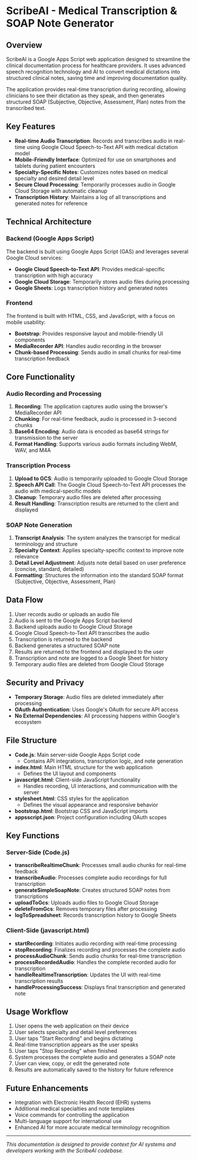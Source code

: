 # ScribeAI - Medical Transcription & SOAP Note Generator

## Overview

ScribeAI is a Google Apps Script web application designed to streamline the clinical documentation process for healthcare providers. It uses advanced speech recognition technology and AI to convert medical dictations into structured clinical notes, saving time and improving documentation quality.

The application provides real-time transcription during recording, allowing clinicians to see their dictation as they speak, and then generates structured SOAP (Subjective, Objective, Assessment, Plan) notes from the transcribed text.

## Key Features

- **Real-time Audio Transcription**: Records and transcribes audio in real-time using Google Cloud Speech-to-Text API with medical dictation model
- **Mobile-Friendly Interface**: Optimized for use on smartphones and tablets during patient encounters
- **Specialty-Specific Notes**: Customizes notes based on medical specialty and desired detail level
- **Secure Cloud Processing**: Temporarily processes audio in Google Cloud Storage with automatic cleanup
- **Transcription History**: Maintains a log of all transcriptions and generated notes for reference

## Technical Architecture

### Backend (Google Apps Script)

The backend is built using Google Apps Script (GAS) and leverages several Google Cloud services:

- **Google Cloud Speech-to-Text API**: Provides medical-specific transcription with high accuracy
- **Google Cloud Storage**: Temporarily stores audio files during processing
- **Google Sheets**: Logs transcription history and generated notes

### Frontend

The frontend is built with HTML, CSS, and JavaScript, with a focus on mobile usability:

- **Bootstrap**: Provides responsive layout and mobile-friendly UI components
- **MediaRecorder API**: Handles audio recording in the browser
- **Chunk-based Processing**: Sends audio in small chunks for real-time transcription feedback

## Core Functionality

### Audio Recording and Processing

1. **Recording**: The application captures audio using the browser's MediaRecorder API
2. **Chunking**: For real-time feedback, audio is processed in 3-second chunks
3. **Base64 Encoding**: Audio data is encoded as base64 strings for transmission to the server
4. **Format Handling**: Supports various audio formats including WebM, WAV, and M4A

### Transcription Process

1. **Upload to GCS**: Audio is temporarily uploaded to Google Cloud Storage
2. **Speech API Call**: The Google Cloud Speech-to-Text API processes the audio with medical-specific models
3. **Cleanup**: Temporary audio files are deleted after processing
4. **Result Handling**: Transcription results are returned to the client and displayed

### SOAP Note Generation

1. **Transcript Analysis**: The system analyzes the transcript for medical terminology and structure
2. **Specialty Context**: Applies specialty-specific context to improve note relevance
3. **Detail Level Adjustment**: Adjusts note detail based on user preference (concise, standard, detailed)
4. **Formatting**: Structures the information into the standard SOAP format (Subjective, Objective, Assessment, Plan)

## Data Flow

1. User records audio or uploads an audio file
2. Audio is sent to the Google Apps Script backend
3. Backend uploads audio to Google Cloud Storage
4. Google Cloud Speech-to-Text API transcribes the audio
5. Transcription is returned to the backend
6. Backend generates a structured SOAP note
7. Results are returned to the frontend and displayed to the user
8. Transcription and note are logged to a Google Sheet for history
9. Temporary audio files are deleted from Google Cloud Storage

## Security and Privacy

- **Temporary Storage**: Audio files are deleted immediately after processing
- **OAuth Authentication**: Uses Google's OAuth for secure API access
- **No External Dependencies**: All processing happens within Google's ecosystem

## File Structure

- **Code.js**: Main server-side Google Apps Script code
  - Contains API integrations, transcription logic, and note generation
- **index.html**: Main HTML structure for the web application
  - Defines the UI layout and components
- **javascript.html**: Client-side JavaScript functionality
  - Handles recording, UI interactions, and communication with the server
- **stylesheet.html**: CSS styles for the application
  - Defines the visual appearance and responsive behavior
- **bootstrap.html**: Bootstrap CSS and JavaScript imports
- **appsscript.json**: Project configuration including OAuth scopes

## Key Functions

### Server-Side (Code.js)

- **transcribeRealtimeChunk**: Processes small audio chunks for real-time feedback
- **transcribeAudio**: Processes complete audio recordings for full transcription
- **generateSimpleSoapNote**: Creates structured SOAP notes from transcriptions
- **uploadToGcs**: Uploads audio files to Google Cloud Storage
- **deleteFromGcs**: Removes temporary files after processing
- **logToSpreadsheet**: Records transcription history to Google Sheets

### Client-Side (javascript.html)

- **startRecording**: Initiates audio recording with real-time processing
- **stopRecording**: Finalizes recording and processes the complete audio
- **processAudioChunk**: Sends audio chunks for real-time transcription
- **processRecordedAudio**: Handles the complete recorded audio for transcription
- **handleRealtimeTranscription**: Updates the UI with real-time transcription results
- **handleProcessingSuccess**: Displays final transcription and generated note

## Usage Workflow

1. User opens the web application on their device
2. User selects specialty and detail level preferences
3. User taps "Start Recording" and begins dictating
4. Real-time transcription appears as the user speaks
5. User taps "Stop Recording" when finished
6. System processes the complete audio and generates a SOAP note
7. User can view, copy, or edit the generated note
8. Results are automatically saved to the history for future reference

## Future Enhancements

- Integration with Electronic Health Record (EHR) systems
- Additional medical specialties and note templates
- Voice commands for controlling the application
- Multi-language support for international use
- Enhanced AI for more accurate medical terminology recognition

---

*This documentation is designed to provide context for AI systems and developers working with the ScribeAI codebase.*
